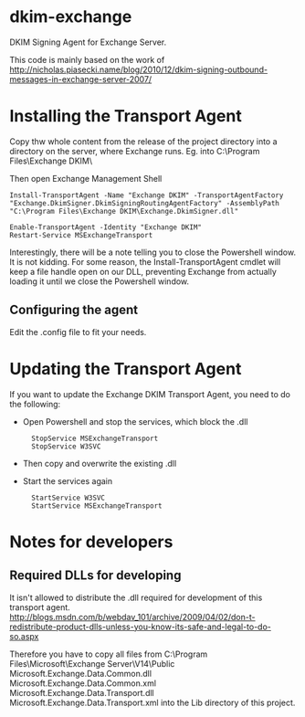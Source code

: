 dkim-exchange
=============

DKIM Signing Agent for Exchange Server.

This code is mainly based on the work of http://nicholas.piasecki.name/blog/2010/12/dkim-signing-outbound-messages-in-exchange-server-2007/

# Installing the Transport Agent

Copy thw whole content from the release of the project directory into a directory on the server, where Exchange runs.
Eg. into C:\Program Files\Exchange DKIM\

Then open Exchange Management Shell

	Install-TransportAgent -Name "Exchange DKIM" -TransportAgentFactory "Exchange.DkimSigner.DkimSigningRoutingAgentFactory" -AssemblyPath "C:\Program Files\Exchange DKIM\Exchange.DkimSigner.dll"
	 
	Enable-TransportAgent -Identity "Exchange DKIM"
	Restart-Service MSExchangeTransport

Interestingly, there will be a note telling you to close the Powershell window. It is not kidding. For some reason, the Install-TransportAgent cmdlet will keep a file handle open on our DLL, preventing Exchange from actually loading it until we close the Powershell window.

## Configuring the agent
Edit the .config file to fit your needs.


# Updating the Transport Agent

If you want to update the Exchange DKIM Transport Agent, you need to do the following:

* Open Powershell and stop the services, which block the .dll

        StopService MSExchangeTransport
        StopService W3SVC
       
* Then copy and overwrite the existing .dll
* Start the services again

        StartService W3SVC
        StartService MSExchangeTransport

# Notes for developers

## Required DLLs for developing

It isn't allowed to distribute the .dll required for development of this transport agent.
http://blogs.msdn.com/b/webdav_101/archive/2009/04/02/don-t-redistribute-product-dlls-unless-you-know-its-safe-and-legal-to-do-so.aspx

Therefore you have to copy all files from 
C:\Program Files\Microsoft\Exchange Server\V14\Public
Microsoft.Exchange.Data.Common.dll
Microsoft.Exchange.Data.Common.xml
Microsoft.Exchange.Data.Transport.dll
Microsoft.Exchange.Data.Transport.xml
into the Lib directory of this project.



